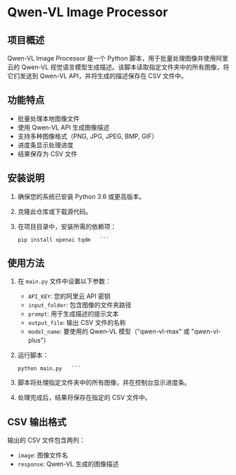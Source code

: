 # Qwen-VL Image Processor

## 项目概述

Qwen-VL Image Processor 是一个 Python 脚本，用于批量处理图像并使用阿里云的 Qwen-VL 视觉语言模型生成描述。该脚本读取指定文件夹中的所有图像，将它们发送到 Qwen-VL API，并将生成的描述保存在 CSV 文件中。

## 功能特点

- 批量处理本地图像文件
- 使用 Qwen-VL API 生成图像描述
- 支持多种图像格式（PNG, JPG, JPEG, BMP, GIF）
- 进度条显示处理进度
- 结果保存为 CSV 文件

## 安装说明

1. 确保您的系统已安装 Python 3.6 或更高版本。

2. 克隆此仓库或下载源代码。

3. 在项目目录中，安装所需的依赖项：
   ```
   pip install openai tqdm   ```

## 使用方法

1. 在 `main.py` 文件中设置以下参数：

   - `API_KEY`: 您的阿里云 API 密钥
   - `input_folder`: 包含图像的文件夹路径
   - `prompt`: 用于生成描述的提示文本
   - `output_file`: 输出 CSV 文件的名称
   - `model_name`: 要使用的 Qwen-VL 模型（"qwen-vl-max" 或 "qwen-vl-plus"）

2. 运行脚本：
   ```
   python main.py   ```

3. 脚本将处理指定文件夹中的所有图像，并在控制台显示进度条。

4. 处理完成后，结果将保存在指定的 CSV 文件中。

## CSV 输出格式

输出的 CSV 文件包含两列：

- `image`: 图像文件名
- `response`: Qwen-VL 生成的图像描述